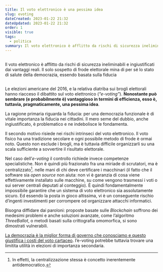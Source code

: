```yaml
---
title: Il voto elettronico è una pessima idea
slug: evoting
dateCreated: 2023-01-22 21:32
dateUpdated: 2023-01-22 21:32
order: 1
visible: true
tags:
  - politica
summary: Il voto elettronico è afflitto da rischi di sicurezza ineliminabili che non sono giustificati dai vantaggi reali. Il solo sospetto di frode elettorale mina di per sé lo stato di salute della democrazia, in quanto basata sulla fiducia.
---
```


##

<p class="subtitle">
Il voto elettronico è afflitto da rischi di sicurezza ineliminabili e ingiustificati dai vantaggi reali. Il solo sospetto di frode elettorale mina di per sé lo stato di salute della democrazia, essendo basata sulla fiducia
</p>

##

<span class="newthought">Le elezioni</span> americane del 2016, e la relativa diatriba sui brogli elettorali hanno riacceso il dibattito sul voto elettronico (_“e-voting”_). **Nonostante può sembrare (e probabilmente è) vantaggioso in termini di efficienza, esso è, tuttavia, pragmaticamente, una pessima idea**.

La ragione primaria riguarda la fiducia: per una democrazia funzionale è di vitale importanza la fiducia nei cittadini. Il mero seme del dubbio, anche ingiustificato, è problematico e ne indebolisce le fondamenta.

Il secondo motivo risiede nei rischi intrinseci del voto elettronico. Il voto fisico ha una tradizione secolare e ogni possibile metodo di frode è ormai noto. Questo non esclude i brogli, ma è tuttavia difficile organizzarli su una scala sufficiente a sovvertire il risultato elettorale.

Nel caso dell’_e-voting_ il controllo richiede invece competenze specialistiche. Non è quindi più frazionato fra una miriade di scrutatori, ma è centralizzato[^1]. nelle mani di chi deve certificare i macchinari (il fatto che il software sia _open source_ non aiuta: non vi è garanzia di cosa viene effettivamente installato sulle macchine, su come vengono trasmessi i voti o sui server centrali deputati al conteggio). È quindi fondamentalmente impossibile garantire che un sistema di voto elettronico sia assolutamente sicuro. Ed essendo la posta in gioco altissima, vi è un conseguente rischio d’ingenti investimenti per corrompere od organizzare attacchi informatici.

[^1]: In effetti, la centralizzazione stessa è concetto inerentemente antidemocratico.

Bisogna diffidare dai paroloni: proposte basate sulle _Blockchain_ soffrono dei medesimi problemi e anche soluzioni avanzate, come l’algoritmo _ThreeBallot_, o metodi basati sulla crittografia omomorfica, si sono dimostrati vulnerabili.

[La democrazia è la miglior forma di governo che conosciamo e questo giustifica i costi del voto cartaceo](/notes/democrazia/). I’e-voting potrebbe tuttavia trovare una limitita utilità in elezioni di importanza secondaria.
